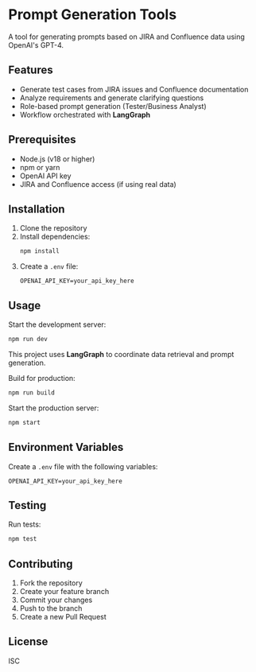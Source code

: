 # Prompt Generation Tools

A tool for generating prompts based on JIRA and Confluence data using OpenAI's GPT-4.

## Features

- Generate test cases from JIRA issues and Confluence documentation
- Analyze requirements and generate clarifying questions
- Role-based prompt generation (Tester/Business Analyst)
- Workflow orchestrated with **LangGraph**

## Prerequisites

- Node.js (v18 or higher)
- npm or yarn
- OpenAI API key
- JIRA and Confluence access (if using real data)

## Installation

1. Clone the repository
2. Install dependencies:
   ```bash
   npm install
   ```
3. Create a `.env` file:
   ```
   OPENAI_API_KEY=your_api_key_here
   ```

## Usage

Start the development server:
```bash
npm run dev
```

This project uses **LangGraph** to coordinate data retrieval and prompt generation.

Build for production:
```bash
npm run build
```

Start the production server:
```bash
npm start
```

## Environment Variables

Create a `.env` file with the following variables:
```
OPENAI_API_KEY=your_api_key_here
```

## Testing

Run tests:
```bash
npm test
```

## Contributing

1. Fork the repository
2. Create your feature branch
3. Commit your changes
4. Push to the branch
5. Create a new Pull Request

## License

ISC
